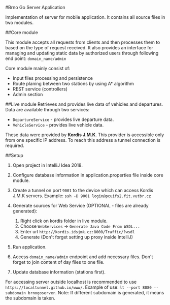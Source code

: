 #Brno Go Server Application

Implementation of server for mobile application. It contains all source files in two modules.

##Core module

This module accepts all requests from clients and then processes them to based on the type of request received. 
It also provides an interface for managing and updating static data by authorized users through following end point:
`domain_name/admin`

Core module mainly consist of:

  * Input files processing and persistence
  * Route planing between two stations by using A* algorithm
  * REST service (controllers)
  * Admin section


##Live module
Retrieves and provides live data of vehicles and departures. Data are available through two services:
  * `DepartureService` - provides live departure data.
  * `VehicleService` - provides live vehicle data.

These data were provided by **Kordis J.M.K**. This provider is accessible only from one specific IP address. 
To reach this address a tunnel connection is required.


##Setup
1. Open project in IntelliJ Idea 2018.

2. Configure database information in application.properties file inside core module.

3. Create a tunnel on port `9001` to the device which can access Kordis J.M.K servers. 
Example: `ssh -D 9001 login@pcuifs2.fit.vutbr.cz`

4. Generate sources for Web Service (OPTIONAL - files are already generated):
   1.  Right click on kordis folder in live module.
   2.  Choose `WebServices` → `Generate Java Code From WSDL...`
   3.  Enter url `http://kordis.idsjmk.cz:8000/Traffic/?wsdl`
   4.  Generate (Don't forget setting up proxy inside IntelliJ)

5. Run application.

6. Access `domain_name/admin` endpoint and add necessary files. Don't forget to join content of day files to one file.

7. Update database information (stations first).


For accessing server outside localhost is recommended to use `https://localtunnel.github.io/www/`.
Example of use: `lt --port 8080 --subdomain brnogoserver`. Note: If different subdomain is generated, it means
the subdomain is taken. 

